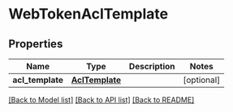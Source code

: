 # WebTokenAclTemplate

## Properties
Name | Type | Description | Notes
------------ | ------------- | ------------- | -------------
**acl_template** | [**AclTemplate**](AclTemplate.md) |  | [optional] 

[[Back to Model list]](../README.md#documentation-for-models) [[Back to API list]](../README.md#documentation-for-api-endpoints) [[Back to README]](../README.md)

